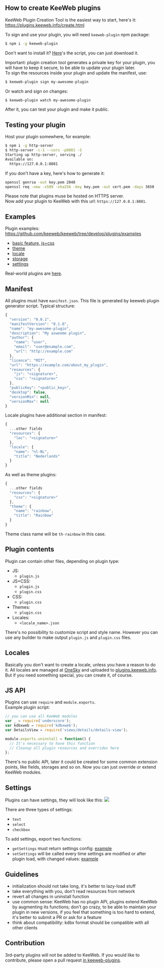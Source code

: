 ## How to create KeeWeb plugins

KeeWeb Plugin Creation Tool is the easiest way to start, here's it:  
https://plugins.keeweb.info/create.html

To sign and use your plugin, you will need `keeweb-plugin` npm package:
```bash
$ npm i -g keeweb-plugin
```

Don't want to install it? [Here](https://github.com/keeweb/keeweb/blob/develop/plugins/keeweb-plugin/keeweb-plugin.js)'s the script, you can just download it.

Important: plugin creation tool generates a private key for your plugin, you will have to keep it secure, to be able to update your plugin later.  
To sign the resources inside your plugin and update the manifest, use:  

```bash
$ keeweb-plugin sign my-awesome-plugin
```

Or watch and sign on changes:
```bash
$ keeweb-plugin watch my-awesome-plugin
```

After it, you can test your plugin and make it public.

## Testing your plugin

Host your plugin somewhere, for example:
```bash
$ npm i -g http-server
$ http-server -c-1 --cors -p8081 -S
Starting up http-server, serving ./
Available on:
  https://127.0.0.1:8081
```

If you don't have a key, here's how to generate it:
```bash
openssl genrsa -out key.pem 2048
openssl req -new -x509 -sha256 -key key.pem -out cert.pem -days 3650
```

Please note that plugins muse be hosted on HTTPS server.  
Now add your plugin to KeeWeb with this url: `https://127.0.0.1:8081`.

## Examples

Plugin examples: https://github.com/keeweb/keeweb/tree/develop/plugins/examples  
- [basic feature, js+css](https://github.com/keeweb/keeweb/tree/develop/plugins/examples/psychodelic)
- [theme](https://github.com/keeweb/keeweb/tree/develop/plugins/examples/rainbow-theme)
- [locale](https://github.com/keeweb/keeweb/tree/develop/plugins/examples/square-language)
- [storage](https://github.com/keeweb/keeweb/tree/develop/plugins/examples/fail-storage)
- [settings](https://github.com/keeweb/keeweb/tree/develop/plugins/examples/settings)

Real-world plugins are [here](https://github.com/keeweb/keeweb-plugins/tree/master/docs/plugins/).

## Manifest

All plugins must have `manifest.json`. This file is generated by keeweb plugin generator script.
Typical structure:

```js
{
  "version": "0.0.1",
  "manifestVersion": "0.1.0",
  "name": "my-awesome-plugin",
  "description": "My asweome plugin",
  "author": {
    "name": "user",
    "email": "user@example.com",
    "url": "http://example.com"
  },
  "licence": "MIT",
  "url": "https://example.com/about_my_plugin",
  "resources": {
    "js": "<signature>",
    "css": "<signature>"
  },
  "publicKey": "<public_key>",
  "desktop": false,
  "versionMin": null,
  "versionMax": null
}
```

Locale plugins have additional section in manifest:

```js
{
  ...other fields
  "resources": {
    "loc": "<signature>"
  },
  "locale": {
    "name": "nl-NL",
    "title": "Nederlands"
  }
}
```

As well as theme plugins:

```js
{
  ...other fields
  "resources": {
    "css": "<signature>"
  },
  "theme": {
    "name": "rainbow",
    "title": "Rainbow"
  }
}
```

Theme class name will be `th-rainbow` in this case.

## Plugin contents

Plugin can contain other files, depending on plugin type:

- JS:
  - `plugin.js`
- JS+CSS:
  - `plugin.js`
  - `plugin.css`
- CSS:
  - `plugin.css`
- Themes:
  - `plugin.css`
- Locales:
  - `<locale_name>.json`

There's no possibility to customize script and style name. However you can use any builder to make output `plugin.js` and `plugin.css` files.

## Locales

Basically you don't want to create a locale, unless you have a reason to do it. All locales are managed at [OneSky](http://keeweb.oneskyapp.com/) and uploaded to [plugins.keeweb.info](https://plugins.keeweb.info/). But if you need something special, you can create it, of course.

## JS API

Plugins can use `require` and `module.exports`.  
Example plugin script:

```js
// you can use all KeeWeb modules
var _ = require('underscore');
var kdbxweb = require('kdbxweb');
var DetailsView = require('views/details/details-view');

module.exports.uninstall = function() {
  // It's necessary to have this function
  // Cleanup all plugin resources and overrides here
};
```

There's no public API, later it could be created for some common extension points, like fields, storages and so on. Now you can just override or extend KeeWeb modules.

## Settings

Plugins can have settings, they will look like this:
![](https://habrastorage.org/web/1db/a20/a07/1dba20a072904bdf8fb455d0900bb612.png)

There are three types of settings:

- `text`
- `select`
- `checkbox`

To add settings, export two functions:

- `getSettings` must return settings config: [example](https://github.com/keeweb/keeweb/blob/develop/plugins/examples/settings/plugin.js#L7)
- `setSettings` will be called every time settings are modified or after plugin load, with changed values:
 [example](https://github.com/keeweb/keeweb/blob/develop/plugins/examples/settings/plugin.js#L29)

## Guidelines

- initialization should not take long, it's better to lazy-load stuff  
- take everything with you, don't read resources from network  
- revert all changes in uninstall function  
- use common sense: KeeWeb has no plugin API, plugins extend KeeWeb by augmenting its functions; don't go crazy, to be able to maintain your plugin in new versions, if you feel that something is too hard to extend, it's better to submit a PR or ask for a feature  
- think about compatibility: kdbx format should be compatible with all other clients  

## Contribution

3rd-party plugins will not be added to KeeWeb. If you would like to contribute, please open a pull request [in keeweb-plugins](https://github.com/keeweb/keeweb-plugins).  